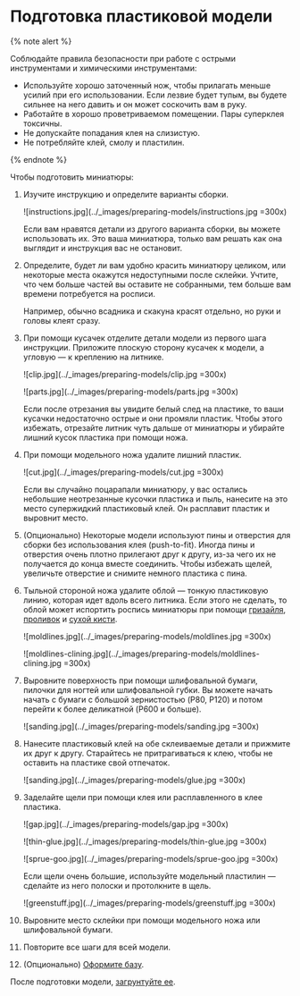 # Подготовка пластиковой модели

{% note alert %}

Соблюдайте правила безопасности при работе с острыми инструментами и химическими инструментами:
* Используйте хорошо заточенный нож, чтобы прилагать меньше усилий при его использовании. Если лезвие будет тупым, вы будете сильнее на него давить и он может соскочить вам в руку.
* Работайте в хорошо проветриваемом помещении. Пары суперклея токсичны.
* Не допускайте попадания клея на слизистую.
* Не потребляйте клей, смолу и пластилин.

{% endnote %}

Чтобы подготовить миниатюры:

  1. Изучите инструкцию и определите варианты сборки. 
   
     ![instructions.jpg](../_images/preparing-models/instructions.jpg =300x)
     
     Если вам нравятся детали из другого варианта сборки, вы можете использовать их. Это ваша миниатюра, только вам решать как она выглядит и инструкция вас не остановит.

  2. Определите, будет ли вам удобно красить миниатюру целиком, или некоторые места окажутся недоступными после склейки. Учтите, что чем больше частей вы оставите не собранными, тем больше вам времени потребуется на росписи.
   
     Например, обычно всадника и скакуна красят отдельно, но руки и головы клеят сразу.
  
  3. При помощи кусачек отделите детали модели из первого шага инструкции. Приложите плоскую сторону кусачек к модели, а угловую — к креплению на литнике.
   
     ![clip.jpg](../_images/preparing-models/clip.jpg =300x)

     ![parts.jpg](../_images/preparing-models/parts.jpg =300x)

     Если после отрезания вы увидите белый след на пластике, то ваши кусачки недостаточно острые и они промяли пластик. Чтобы этого избежать, отрезайте литник чуть дальше от миниатюры и убирайте лишний кусок пластика при помощи ножа.

  4. При помощи модельного ножа удалите лишний пластик. 
   
     ![cut.jpg](../_images/preparing-models/cut.jpg =300x)
     
     Если вы случайно поцарапали миниатюру, у вас остались небольшие неотрезанные кусочки пластика и пыль, нанесите на это место супержидкий пластиковый клей. Он расплавит пластик и выровнит место.

  5. (Опционально) Некоторые модели используют пины и отверстия для сборки без использования клея (push-to-fit). Иногда пины и отверстия очень плотно прилегают друг к другу, из-за чего их не получается до конца вместе соединить. Чтобы избежать щелей, увеличьте отверстие и снимите немного пластика с пина.
  6. Тыльной стороной ножа удалите облой — тонкую пластиковую линию, которая идет вдоль всего литника. Если этого не сделать, то облой может испортить роспись миниатюры при помощи [гризайля](../methods/contrast.md), [проливок](../methods/citadel-style.md) и [сухой кисти](../methods/drybrush.md).

     ![moldlines.jpg](../_images/preparing-models/moldlines.jpg =300x)

     ![moldlines-clining.jpg](../_images/preparing-models/moldlines-clining.jpg =300x)

  7. Выровните поверхность при помощи шлифовальной бумаги, пилочки для ногтей или шлифовальной губки. Вы можете начать начать с бумаги с большой зернистостью (P80, P120) и потом перейти к более деликатной (P600 и больше).
   
     ![sanding.jpg](../_images/preparing-models/sanding.jpg =300x)

  8. Нанесите пластиковый клей на обе склеиваемые детали и прижмите их друг к другу. Старайтесь не притрагиваться к клею, чтобы не оставить на пластике свой отпечаток.

     ![sanding.jpg](../_images/preparing-models/glue.jpg =300x)

  9. Заделайте щели при помощи клея или расплавленного в клее пластика. 

     ![gap.jpg](../_images/preparing-models/gap.jpg =300x)

     ![thin-glue.jpg](../_images/preparing-models/thin-glue.jpg =300x)

     ![sprue-goo.jpg](../_images/preparing-models/sprue-goo.jpg =300x)
  
     Если щели очень большие, используйте модельный пластилин — сделайте из него полоски и протолкните в щель.

     ![greenstuff.jpg](../_images/preparing-models/greenstuff.jpg =300x)

  10. Выровните место склейки при помощи модельного ножа или шлифовальной бумаги.
  11. Повторите все шаги для всей модели.
  12. (Опционально) [Оформите базу](../bases/index.yaml).
   
После подготовки модели, [загрунтуйте ее](priming.md).